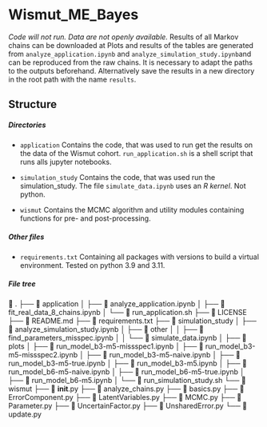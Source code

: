 # Wismut_ME_Bayes

*Code will not run. Data are not openly available.*
Results of all Markov chains can be downloaded at
Plots and results of the tables are generated from `analyze_application.ipynb` and `analyze_simulation_study.ipynb`and can be reproduced from the raw chains. It is necessary to adapt the paths to the outputs beforehand. Alternatively save the results in a new directory in the root path with the name `results`.

## Structure

##### Directories

- `application`
    Contains the code, that was used to run get the results on the data of the Wismut cohort. `run_application.sh` is a shell script that runs alls jupyter notebooks.

- `simulation_study`
    Contains the code, that was used run the simulation_study. The file `simulate_data.ipynb` uses an *R kernel*. Not python.

- `wismut`
    Contains the MCMC algorithm and utility modules containing functions for pre- and post-processing.

##### Other files

- `requirements.txt`
    Containing all packages with versions to build a virtual environment. Tested on python 3.9 and 3.11.

##### File tree

 .
├──  application
│   ├──  analyze_application.ipynb
│   ├──  fit_real_data_8_chains.ipynb
│   └──  run_application.sh
├──  LICENSE
├──  README.md
├── 󰌠 requirements.txt
├──  simulation_study
│   ├──  analyze_simulation_study.ipynb
│   ├──  other
│   │   ├──  find_parameters_misspec.ipynb
│   │   └──  simulate_data.ipynb
│   ├──  plots
│   ├──  run_model_b3-m5-missspec1.ipynb
│   ├──  run_model_b3-m5-missspec2.ipynb
│   ├──  run_model_b3-m5-naive.ipynb
│   ├──  run_model_b3-m5-true.ipynb
│   ├──  run_model_b3-m5.ipynb
│   ├──  run_model_b6-m5-naive.ipynb
│   ├──  run_model_b6-m5-true.ipynb
│   ├──  run_model_b6-m5.ipynb
│   └──  run_simulation_study.sh
└──  wismut
    ├──  __init__.py
    ├──  analyze_chains.py
    ├──  basics.py
    ├──  ErrorComponent.py
    ├──  LatentVariables.py
    ├──  MCMC.py
    ├──  Parameter.py
    ├──  UncertainFactor.py
    ├──  UnsharedError.py
    └──  update.py


